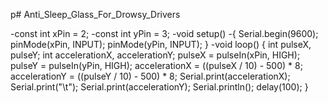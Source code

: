 p# Anti_Sleep_Glass_For_Drowsy_Drivers


-const int xPin = 2;
-const int yPin = 3;
-void setup()
-{
  Serial.begin(9600);
  pinMode(xPin, INPUT);
  pinMode(yPin, INPUT);
}
-void loop()
{
  int pulseX, pulseY;
  int accelerationX, accelerationY;
  pulseX = pulseIn(xPin, HIGH);
  pulseY = pulseIn(yPin, HIGH);
  accelerationX = ((pulseX / 10) - 500) * 8;
  accelerationY = ((pulseY / 10) - 500) * 8;
  Serial.print(accelerationX);
  Serial.print("\t");
  Serial.print(accelerationY);
  Serial.println();
delay(100);
}
